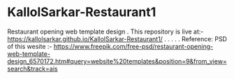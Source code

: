 # KallolSarkar-Restaurant1
Restaurant opening web template design
.
This repository is live at:-  https://kallolsarkar.github.io/KallolSarkar-Restaurant1/
.
.
.
.
.
Reference:
PSD of this wesite :- https://www.freepik.com/free-psd/restaurant-opening-web-template-design_6570172.htm#query=website%20templates&position=9&from_view=search&track=ais
